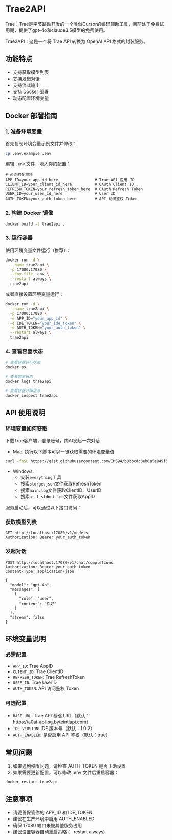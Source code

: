 # Trae2API

Trae：Trae是字节跳动开发的一个类似Cursor的编码辅助工具，目前处于免费试用期，提供了gpt-4o和claude3.5模型的免费使用。

Trae2API：这是一个将 Trae API 转换为 OpenAI API 格式的封装服务。

## 功能特点

- 支持获取模型列表
- 支持发起对话
- 支持流式输出
- 支持 Docker 部署
- 动态配置环境变量

## Docker 部署指南

### 1. 准备环境变量
首先复制环境变量示例文件并修改：
```bash
cp .env.example .env
```

编辑 `.env` 文件，填入你的配置：
```env
# 必需的配置项
APP_ID=your_app_id_here                # Trae API 应用 ID
CLIENT_ID=your_client_id_here          # OAuth Client ID
REFRESH_TOKEN=your_refresh_token_here  # OAuth Refresh Token
USER_ID=your_user_id_here              # User ID
AUTH_TOKEN=your_auth_token_here        # API 访问鉴权 Token
```

### 2. 构建 Docker 镜像
```bash
docker build -t trae2api .
```

### 3. 运行容器
使用环境变量文件运行（推荐）：
```bash
docker run -d \
  --name trae2api \
  -p 17080:17080 \
  --env-file .env \
  --restart always \
  trae2api
```

或者直接设置环境变量运行：
```bash
docker run -d \
  --name trae2api \
  -p 17080:17080 \
  -e APP_ID="your_app_id" \
  -e IDE_TOKEN="your_ide_token" \
  -e AUTH_TOKEN="your_auth_token" \
  --restart always \
  trae2api
```

### 4. 查看容器状态
```bash
# 查看容器运行状态
docker ps

# 查看容器日志
docker logs trae2api

# 查看容器详细信息
docker inspect trae2api
```

## API 使用说明


### 环境变量如何获取

下载Trae客户端，登录账号，向AI发起一次对话


* Mac:
执行以下脚本可以一键获取需要的环境变量值
```bash
curl -fsSL https://gist.githubusercontent.com/IM594/b0bbcdc3eb6a5e849f5e306246781a48/raw/get_trae_tokens.sh | bash
```
* Windows:
  * 安装`everything`工具
  * 搜索`storge.json`文件获取RefreshToken
  * 搜索`main.log`文件获取ClientID、UserID
  * 搜索`ai_1_stdout.log`文件获取AppID

服务启动后，可以通过以下接口访问：

### 获取模型列表
```http
GET http://localhost:17080/v1/models
Authorization: Bearer your_auth_token
```

### 发起对话
```http
POST http://localhost:17080/v1/chat/completions
Authorization: Bearer your_auth_token
Content-Type: application/json

{
  "model": "gpt-4o",
  "messages": [
    {
      "role": "user",
      "content": "你好"
    }
  ],
  "stream": false
}
```

## 环境变量说明

### 必需配置
- `APP_ID`: Trae AppID
- `CLIENT_ID`: Trae ClientID
- `REFRESH_TOKEN`: Trae RefreshToken
- `USER_ID`: Trae UserID
- `AUTH_TOKEN`: API 访问鉴权 Token

### 可选配置
- `BASE_URL`: Trae API 基础 URL（默认：https://a0ai-api-sg.byteintlapi.com）
- `IDE_VERSION`: IDE 版本号（默认：1.0.2）
- `AUTH_ENABLED`: 是否启用 API 鉴权（默认：true）

## 常见问题

1. 如果遇到权限问题，请检查 AUTH_TOKEN 是否正确设置
2. 如果需要更新配置，可以修改 .env 文件后重启容器：
```bash
docker restart trae2api
```

## 注意事项

- 请妥善保管你的 APP_ID 和 IDE_TOKEN
- 建议在生产环境中启用 AUTH_ENABLED
- 确保 17080 端口未被其他服务占用
- 建议设置容器自动重启策略 (--restart always)

